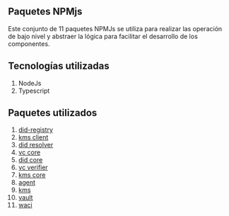 ## Paquetes NPMjs
Este conjunto de 11 paquetes NPMJs se utiliza para realizar las operación de bajo nivel y abstraer la lógica para facilitar el desarrollo de los componentes.

## Tecnologías utilizadas
1. NodeJs
2. Typescript 

## Paquetes utilizados
1. [did-registry](https://www.npmjs.com/package/@quarkid/did-registry)
2. [kms client](https://www.npmjs.com/package/@quarkid/kms-client)
3. [did resolver](https://www.npmjs.com/package/@quarkid/did-resolver)
4. [vc core](https://www.npmjs.com/package/@quarkid/vc-core)
5. [did core](https://www.npmjs.com/package/@quarkid/did-core)
6. [vc verifier](https://www.npmjs.com/package/@quarkid/vc-verifier)
7. [kms core](https://www.npmjs.com/package/@quarkid/kms-core)
8. [agent](https://www.npmjs.com/package/@quarkid/agent)
9. [kms](https://www.npmjs.com/package/@quarkid/kms-suite-bbsbls2020)
10. [vault](https://www.npmjs.com/package/@quarkid/kms-storage-vault)
11. [waci](https://www.npmjs.com/package/@quarkid/waci)

